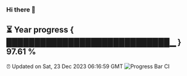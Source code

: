 ### Hi there 👋
⏳ Year progress { █████████████████████████████▁ } 97.61 %
---
⏰ Updated on Sat, 23 Dec 2023 06:16:59 GMT
![Progress Bar CI](https://github.com/liununu/liununu/workflows/Progress%20Bar%20CI/badge.svg)
